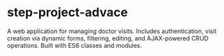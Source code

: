 # step-project-advace
A web application for managing doctor visits. Includes authentication, visit creation via dynamic forms, filtering, editing, and AJAX-powered CRUD operations. Built with ES6 classes and modules.
